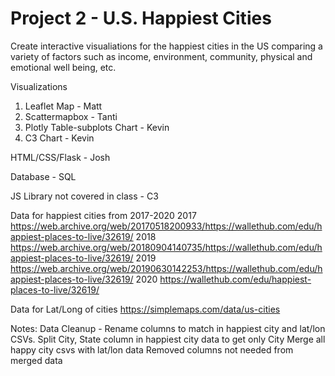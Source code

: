 # Project 2 - U.S. Happiest Cities

Create interactive visualiations for the happiest cities in the US comparing a variety of factors such as income, environment, community, physical and emotional well being, etc.

Visualizations
1. Leaflet Map - Matt
2. Scattermapbox - Tanti
3. Plotly Table-subplots Chart - Kevin
4. C3 Chart - Kevin

HTML/CSS/Flask - Josh

Database - SQL 

JS Library not covered in class - C3

Data for happiest cities from 2017-2020
2017
https://web.archive.org/web/20170518200933/https://wallethub.com/edu/happiest-places-to-live/32619/
2018
https://web.archive.org/web/20180904140735/https://wallethub.com/edu/happiest-places-to-live/32619/
2019
https://web.archive.org/web/20190630142253/https://wallethub.com/edu/happiest-places-to-live/32619/
2020
https://wallethub.com/edu/happiest-places-to-live/32619/

Data for Lat/Long of cities
https://simplemaps.com/data/us-cities

Notes:
Data Cleanup - 
Rename columns to match in happiest city and lat/lon CSVs. 
Split City, State column in happiest city data to get only City
Merge all happy city csvs with lat/lon data
Removed columns not needed from merged data 


